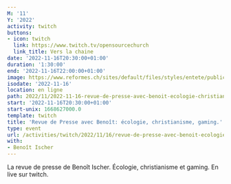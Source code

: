 ```yaml
---
M: '11'
Y: '2022'
activity: twitch
buttons:
- icon: twitch
  link: https://www.twitch.tv/opensourcechurch
  link_title: Vers la chaine
date: '2022-11-16T20:30:00+01:00'
duration: '1:30:00'
end: '2022-11-16T22:00:00+01:00'
image: https://www.reformes.ch/sites/default/files/styles/entete/public/data/images/comm/257/Beno%C3%AEt%20Ischer.jpg
isodate: '2022-11-16'
location: en ligne
path: 2022/11/2022-11-16-revue-de-presse-avec-benoit-ecologie-christianisme-gaming.md
start: '2022-11-16T20:30:00+01:00'
start-unix: 1668627000.0
template: twitch
title: 'Revue de Presse avec Benoît: écologie, christianisme, gaming.'
type: event
url: /activities/twitch/2022/11/16/revue-de-presse-avec-benoit-ecologie-christianisme-gaming
with:
- Benoît Ischer
---
```

La revue de presse de Benoît Ischer. Écologie, christianisme et gaming. En live sur twitch.